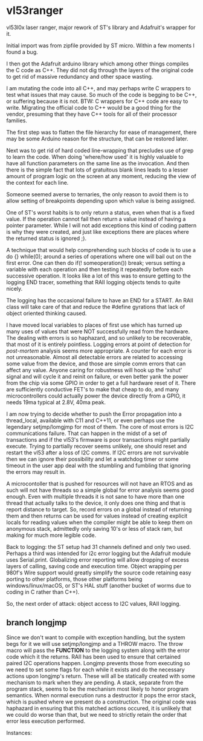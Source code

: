 # vl53ranger
vl53l0x laser ranger, major rework of ST's library and Adafruit's wrapper for it.

Initial import was from zipfile provided by ST micro. Within a few moments I found a bug.

I then got the Adafruit arduino library which among other things compiles the C code as C++. They did not dig through the layers of the original code to get rid of massive redundancy and other space wasting.

I am mutating the code into all C++, and may perhaps write C wrappers to test what issues that may cause. So much of the code is begging to be C++, or suffering because it is not. BTW: C wrappers for C++ code are easy to write. Migrating the official code to C++ would be a good thing for the vendor, presuming that they have C++ tools for all of their processor families.

The first step was to flatten the file hierarchy for ease of management, there may be some Arduino reason for the structure, that can be restored later.

Next was to get rid of hard coded line-wrapping that precludes use of grep to learn the code. When doing 'where/how used' it is highly valuable to have all function parameters on the same line as the invocation. And then there is the simple fact that lots of gratuitous blank lines leads to a lesser amount of program logic on the screen at any moment, reducing the view of the context for each line.

Someone seemed averse to ternaries, the only reason to avoid them is to allow setting of breakpoints depending upon which value is being assigned.

One of ST's worst habits is to only return a status, even when that is a fixed value. If the operation cannot fail then return a value instead of having a pointer parameter. While I will not add exceptions this kind of coding pattern is why they were created, and just like exceptions there are places where the returned status is ignored ;). 

A technique that would help comprehending such blocks of code is to use a do {} while(0); around a series of operations where one will bail out on the first error. One can then do if(! someoperation()) break;  versus setting a variable with each operation and then testing it repeatedly before each successive operation. It looks like a lot of this was to ensure getting to the logging END tracer, something that RAII logging objects tends to quite nicely.

The logging has the occasional failure to have an END for a START. An RAII class will take care of that and reduce the #define gyrations that lack of object oriented thinking caused.

I have moved local variables to places of first use which has turned up many uses of values that were NOT successfully read from the hardware. The dealing with errors is so haphazard, and so unlikely to be recoverable, that most of it is entirely pointless. Logging errors at point of detection for _post-mortem_ analysis seems more appropriate. A counter for each error is not unreasonable. Almost all detectable errors are related to accessing some value from the device, and those are simple comm errors that can affect any value. Anyone caring for robustness will hook up the 'xshut' signal and will cycle it and reinit on failure, or even better yank the power from the chip via some GPIO in order to get a full hardware reset of it. There are sufficiently conductive FET's to make that cheap to do, and many microcontrollers could actually power the device directly from a GPIO, it needs 19ma typical at 2.8V, 40ma peak. 

I am now trying to decide whether to push the Error propagation into a thread_local, available with C11 and C++11, or even perhaps use the legendary setjmp/lomgjmp for most of them.
The core of most errors is I2C communications failure. That can happen in the midst of a set of transactions and if the vl53's firmware is poor transactions might partially execute.
Trying to partially recover seems unlikely, one should reset and restart the vl53 after a loss of I2C comms. If I2C errors are not survivable then we can ignore their possibility and let a watchdog timer or some timeout in the user app deal with the stumbling and fumbling that ignoring the errors may result in.

A microcontoller that is pushed for resources will not have an RTOS and as such will not have threads so a simple global for error analysis seems good enough. Even with multiple threads it is not sane to have more than one thread that actually talks to the device, it only does one thing and that is report distance to target. So, record errors on a global instead of returning them and then returns can be used for values instead of creating explicit locals for reading values when the compiler might be able to keep them on anonymous stack, admittedly only saving 10's or less of stack ram, but making for much more legible code.

Back to logging: the ST setup had 31 channels defined and only two used. Perhaps a third was intended for i2c error logging but the Adafruit module uses Serial.print. Globalizing error reporting will allow dropping of excess layers of calling, saving code and execution time. Object wrapping per 980f's Wire support would greatly simplify the source code retaining easy porting to other platforms, those other platforms being windows/linux/macOS, or ST's HAL stuff (another bucket of worms due to coding in C rather than C++).

So, the next order of attack: object access to I2C values, RAII logging.

## branch longjmp
Since we don't want to compile with exception handling, but the system begs for it we will use setjmp/longjmp and a THROW macro. The throw macro will pass the __FUNCTION__ to the logging system along with the error code which it the returns.
RAII has been used to ensure that certained paired I2C operations happen. Longjmp prevents those from executing so we need to set some flags for each while it exists and do the necessary actions upon longjmp's return.
These will all be statically created with some mechanism to mark when they are pending. A stack, separate from the program stack, seems to be the mechanism most likely to honor program semantics. 
When normal execution runs a destructor it pops the error stack, which is pushed where we present do a construction. 
The original code was haphazard in ensuring that this matched actions occured, it is unlikely that we could do worse than that, but we need to strictly retain the order that error less execution performed.

Instances:

 


